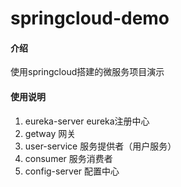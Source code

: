 # springcloud-demo

#### 介绍
使用springcloud搭建的微服务项目演示


#### 使用说明

1. eureka-server eureka注册中心
2. getway 网关
3. user-service 服务提供者（用户服务）
4. consumer 服务消费者
5. config-server 配置中心


